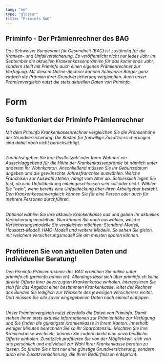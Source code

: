 ```yaml
---
lang: "en"
type: "glossar"
title: "Priminfo BAG"
---
```


## Priminfo - Der Prämienrechner des BAG

###### Das Schweizer Bundesamt für Gesundheit (BAG) ist zuständig für die Kranken- und Unfallversicherung. Es veröffentlicht nicht nur jedes Jahr im September die aktuellen Krankenkassenprämien für das kommende Jahr, sondern stellt mit Priminfo auch einen eigenen Prämienrechner zur Verfügung. Mit diesem Online-Rechner können Schweizer Bürger ganz einfach die Prämien ihrer Grundversicherung vergleichen. Auch unser Prämienvergleich nutzt die stets aktuellen Daten von Priminfo.

# Form

## So funktioniert der Priminfo Prämienrechner

###### Mit dem Priminfo Krankenkassenrechner vergleichen Sie die Prämienhöhe der Grundversicherung. Die Kosten für freiwillige Zusatzversicherungen sind dabei noch nicht berücksichtigt.

###### Zunächst geben Sie Ihre Postleitzahl oder Ihren Wohnort ein. Ausschlaggebend für die Höhe der Krankenkassenprämie ist nämlich unter anderem Ihr Wohnkanton. Anschließend müssen Sie Ihr Geburtsdatum angeben und die gewünschte Jahresfranchise auswählen. Welche Franchisen zur Auswahl stehen, hängt vom Alter ab. Schliesslich legen Sie fest, ob eine Unfalldeckung miteingeschlossen sein soll oder nicht. Wählen Sie "nein", wenn bereits eine Unfalldeckung über Ihren Arbeitgeber besteht. Den Krankenkassenvergleich können Sie für eine Person oder auch für mehrere Personen durchführen.

###### Optional wählen Sie Ihre aktuelle Krankenkasse aus und geben Ihr aktuelles Versicherungsmodell an. Nun können Sie noch auswählen, welche Versicherungsmodelle Sie vergleichen möchten: Standard-Modell, Hausarzt-Modell, HMO-Modell und weitere Modelle. So sehen Sie gleich, mit welchem Versicherungsmodell Sie am meisten sparen können.

## Profitieren Sie von aktuellen Daten und individueller Beratung!

###### Den Priminfo Prämienrechner des BAG erreichen Sie online unter priminfo.ch (priminfo.admin.ch). Allerdings lässt sich über priminfo.ch keine direkte Offerte Ihrer bevorzugten Krankenkasse einholen. Interessieren Sie sich für das Angebot einer bestimmten Krankenkasse, leitet der Rechner des Bundes Sie lediglich zur Webseite des jeweiligen Versicherers weiter. Dort müssen Sie alle zuvor eingegebenen Daten noch einmal eintippen.

###### Unser Prämienvergleich nutzt ebenfalls die Daten von Priminfo. Damit stehen Ihnen stets aktuelle Informationen zur Prämienhöhe zur Verfügung und Sie finden die günstigste Krankenkasse in Ihrem Kanton. Innerhalb weniger Minuten berechnen Sie so Ihr Sparpotenzial. Möchten Sie Ihre Krankenkasse wechseln, können Sie zudem direkt eine unverbindliche Offerte einholen. Zusätzlich profitieren Sie von der Möglichkeit, sich von uns persönlich und individuell zur Wahl Ihrer Krankenkasse beraten zu lassen. So finden Sie nicht nur eine günstige Grundversicherung, sondern auch eine Zusatzversicherung, die Ihren Bedürfnissen entspricht.
